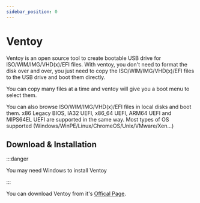 ```yaml
---
sidebar_position: 0
---
```


# Ventoy

Ventoy is an open source tool to create bootable USB drive for ISO/WIM/IMG/VHD(x)/EFI files.
With ventoy, you don't need to format the disk over and over, you just need to copy the ISO/WIM/IMG/VHD(x)/EFI files to the USB drive and boot them directly.

You can copy many files at a time and ventoy will give you a boot menu to select them.

You can also browse ISO/WIM/IMG/VHD(x)/EFI files in local disks and boot them.
x86 Legacy BIOS, IA32 UEFI, x86_64 UEFI, ARM64 UEFI and MIPS64EL UEFI are supported in the same way.
Most types of OS supported (Windows/WinPE/Linux/ChromeOS/Unix/VMware/Xen...)


## Download & Installation

:::danger 

You may need Windows to install Ventoy

:::

You can download Ventoy from it's [Offical Page](https://www.ventoy.net/en/index.html).
